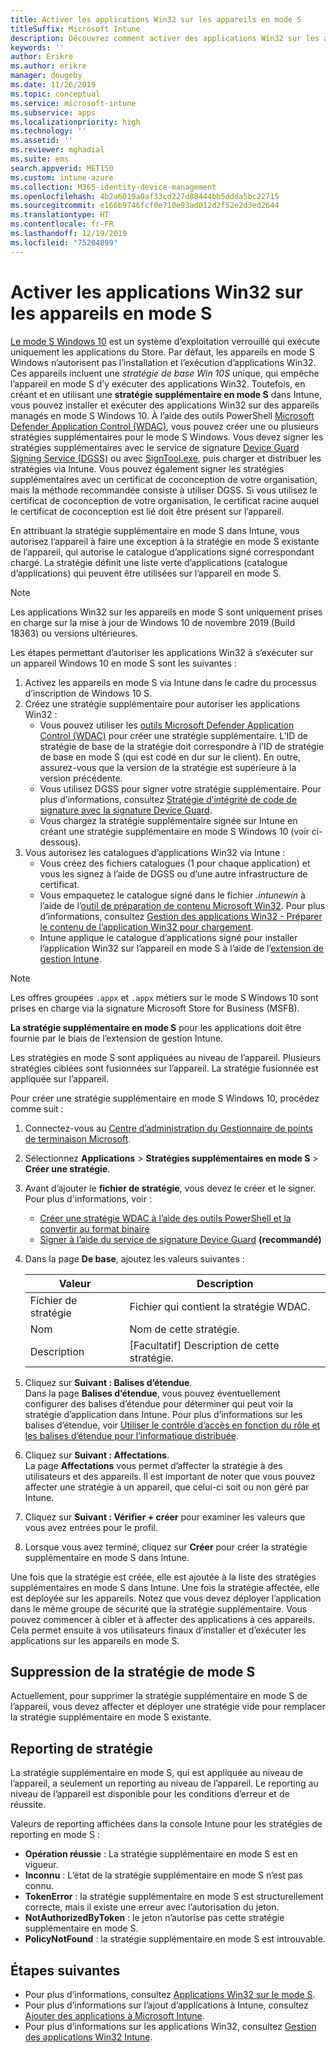 ```yaml
---
title: Activer les applications Win32 sur les appareils en mode S
titleSuffix: Microsoft Intune
description: Découvrez comment activer des applications Win32 sur les appareils en mode S à l’aide de Microsoft Intune.
keywords: ''
author: Erikre
ms.author: erikre
manager: dougeby
ms.date: 11/26/2019
ms.topic: conceptual
ms.service: microsoft-intune
ms.subservice: apps
ms.localizationpriority: high
ms.technology: ''
ms.assetid: ''
ms.reviewer: mghadial
ms.suite: ems
search.appverid: MET150
ms.custom: intune-azure
ms.collection: M365-identity-device-management
ms.openlocfilehash: 4b2a6019a0af33cd227d88444bb5ddda5bc22715
ms.sourcegitcommit: e166b9746fcf0e710e93ad012d2f52e2d3ed2644
ms.translationtype: HT
ms.contentlocale: fr-FR
ms.lasthandoff: 12/19/2019
ms.locfileid: "75204899"
---
```

# <a name="enable-win32-apps-on-s-mode-devices"></a>Activer les applications Win32 sur les appareils en mode S

[Le mode S Windows 10](https://docs.microsoft.com/windows/deployment/s-mode) est un système d’exploitation verrouillé qui exécute uniquement les applications du Store. Par défaut, les appareils en mode S Windows n’autorisent pas l’installation et l’exécution d’applications Win32. Ces appareils incluent une *stratégie de base Win 10S* unique, qui empêche l’appareil en mode S d’y exécuter des applications Win32. Toutefois, en créant et en utilisant une **stratégie supplémentaire en mode S** dans Intune, vous pouvez installer et exécuter des applications Win32 sur des appareils managés en mode S Windows 10. À l’aide des outils PowerShell [Microsoft Defender Application Control (WDAC)](https://docs.microsoft.com/windows/security/threat-protection/windows-defender-application-control/windows-defender-application-control), vous pouvez créer une ou plusieurs stratégies supplémentaires pour le mode S Windows. Vous devez signer les stratégies supplémentaires avec le service de signature [Device Guard Signing Service (DGSS)](https://go.microsoft.com/fwlink/?linkid=2095629) ou avec [SignTool.exe](https://docs.microsoft.com/windows/security/threat-protection/windows-defender-application-control/signing-policies-with-signtool), puis charger et distribuer les stratégies via Intune. Vous pouvez également signer les stratégies supplémentaires avec un certificat de coconception de votre organisation, mais la méthode recommandée consiste à utiliser DGSS. Si vous utilisez le certificat de coconception de votre organisation, le certificat racine auquel le certificat de coconception est lié doit être présent sur l’appareil.

En attribuant la stratégie supplémentaire en mode S dans Intune, vous autorisez l’appareil à faire une exception à la stratégie en mode S existante de l’appareil, qui autorise le catalogue d’applications signé correspondant chargé. La stratégie définit une liste verte d’applications (catalogue d’applications) qui peuvent être utilisées sur l’appareil en mode S.

> [!NOTE]
> Les applications Win32 sur les appareils en mode S sont uniquement prises en charge sur la mise à jour de Windows 10 de novembre 2019 (Build 18363) ou versions ultérieures.

<!-- Add WDAC tooling diagram  -->

Les étapes permettant d’autoriser les applications Win32 à s’exécuter sur un appareil Windows 10 en mode S sont les suivantes :

1. Activez les appareils en mode S via Intune dans le cadre du processus d’inscription de Windows 10 S.
2. Créez une stratégie supplémentaire pour autoriser les applications Win32 :
   - Vous pouvez utiliser les [outils Microsoft Defender Application Control (WDAC)](https://docs.microsoft.com/windows/security/threat-protection/windows-defender-application-control/windows-defender-application-control) pour créer une stratégie supplémentaire. L’ID de stratégie de base de la stratégie doit correspondre à l’ID de stratégie de base en mode S (qui est codé en dur sur le client). En outre, assurez-vous que la version de la stratégie est supérieure à la version précédente.
   - Vous utilisez DGSS pour signer votre stratégie supplémentaire. Pour plus d’informations, consultez [Stratégie d’intégrité de code de signature avec la signature Device Guard](https://docs.microsoft.com/microsoft-store/sign-code-integrity-policy-with-device-guard-signing).
   - Vous chargez la stratégie supplémentaire signée sur Intune en créant une stratégie supplémentaire en mode S Windows 10 (voir ci-dessous).
3. Vous autorisez les catalogues d’applications Win32 via Intune :
   - Vous créez des fichiers catalogues (1 pour chaque application) et vous les signez à l’aide de DGSS ou d’une autre infrastructure de certificat.
   - Vous empaquetez le catalogue signé dans le fichier *.intunewin* à l’aide de l’[outil de préparation de contenu Microsoft Win32](https://go.microsoft.com/fwlink/?linkid=2065730). Pour plus d’informations, consultez [Gestion des applications Win32 - Préparer le contenu de l’application Win32 pour chargement](~/apps/apps-win32-app-management.md#prepare-the-win32-app-content-for-upload).
   - Intune applique le catalogue d’applications signé pour installer l’application Win32 sur l’appareil en mode S à l’aide de l’[extension de gestion Intune](~/apps/intune-management-extension.md).

> [!NOTE]
> Les offres groupées `.appx` et `.appx` métiers sur le mode S Windows 10 sont prises en charge via la signature Microsoft Store for Business (MSFB).
>
> **La stratégie supplémentaire en mode S** pour les applications doit être fournie par le biais de l’extension de gestion Intune.
>
> Les stratégies en mode S sont appliquées au niveau de l’appareil. Plusieurs stratégies ciblées sont fusionnées sur l’appareil. La stratégie fusionnée est appliquée sur l’appareil.

Pour créer une stratégie supplémentaire en mode S Windows 10, procédez comme suit :

1. Connectez-vous au [Centre d’administration du Gestionnaire de points de terminaison Microsoft](https://go.microsoft.com/fwlink/?linkid=2109431).
2. Sélectionnez **Applications** > **Stratégies supplémentaires en mode S** > **Créer une stratégie**.
3. Avant d’ajouter le **fichier de stratégie**, vous devez le créer et le signer. Pour plus d'informations, voir :
    - [Créer une stratégie WDAC à l’aide des outils PowerShell et la convertir au format binaire](https://go.microsoft.com/fwlink/?linkid=2095387)
    - [Signer à l’aide du service de signature Device Guard](https://go.microsoft.com/fwlink/?linkid=2095629) **(recommandé)**

4. Dans la page **De base**, ajoutez les valeurs suivantes :

    | Valeur | Description |
    |--------------|------------------------------------------------|
    | Fichier de stratégie | Fichier qui contient la stratégie WDAC. |
    | Nom | Nom de cette stratégie. |
    | Description | [Facultatif] Description de cette stratégie. |

5. Cliquez sur **Suivant : Balises d’étendue**.<br>
   Dans la page **Balises d’étendue**, vous pouvez éventuellement configurer des balises d’étendue pour déterminer qui peut voir la stratégie d’application dans Intune. Pour plus d’informations sur les balises d’étendue, voir [Utiliser le contrôle d’accès en fonction du rôle et les balises d’étendue pour l’informatique distribuée](~/fundamentals/scope-tags.md).

6. Cliquez sur **Suivant : Affectations**.<br>
   La page **Affectations** vous permet d’affecter la stratégie à des utilisateurs et des appareils. Il est important de noter que vous pouvez affecter une stratégie à un appareil, que celui-ci soit ou non géré par Intune.
7. Cliquez sur **Suivant : Vérifier + créer** pour examiner les valeurs que vous avez entrées pour le profil.
8. Lorsque vous avez terminé, cliquez sur **Créer** pour créer la stratégie supplémentaire en mode S dans Intune. 

Une fois que la stratégie est créée, elle est ajoutée à la liste des stratégies supplémentaires en mode S dans Intune. Une fois la stratégie affectée, elle est déployée sur les appareils. Notez que vous devez déployer l’application dans le même groupe de sécurité que la stratégie supplémentaire. Vous pouvez commencer à cibler et à affecter des applications à ces appareils. Cela permet ensuite à vos utilisateurs finaux d’installer et d’exécuter les applications sur les appareils en mode S.

## <a name="removal-of-s-mode-policy"></a>Suppression de la stratégie de mode S

Actuellement, pour supprimer la stratégie supplémentaire en mode S de l’appareil, vous devez affecter et déployer une stratégie vide pour remplacer la stratégie supplémentaire en mode S existante.

## <a name="policy-reporting"></a>Reporting de stratégie

La stratégie supplémentaire en mode S, qui est appliquée au niveau de l’appareil, a seulement un reporting au niveau de l’appareil. Le reporting au niveau de l’appareil est disponible pour les conditions d’erreur et de réussite. 

Valeurs de reporting affichées dans la console Intune pour les stratégies de reporting en mode S :
- **Opération réussie** : La stratégie supplémentaire en mode S est en vigueur.
- **Inconnu** : L’état de la stratégie supplémentaire en mode S n’est pas connu.
- **TokenError** : la stratégie supplémentaire en mode S est structurellement correcte, mais il existe une erreur avec l’autorisation du jeton.
- **NotAuthorizedByToken** : le jeton n’autorise pas cette stratégie supplémentaire en mode S.
- **PolicyNotFound** : la stratégie supplémentaire en mode S est introuvable.

## <a name="next-steps"></a>Étapes suivantes

- Pour plus d’informations, consultez [Applications Win32 sur le mode S](https://docs.microsoft.com/windows/security/threat-protection/windows-defender-application-control/lob-win32-apps-on-s).
- Pour plus d’informations sur l’ajout d’applications à Intune, consultez [Ajouter des applications à Microsoft Intune](apps-add.md).
- Pour plus d’informations sur les applications Win32, consultez [Gestion des applications Win32 Intune](~/apps/apps-win32-app-management.md).
